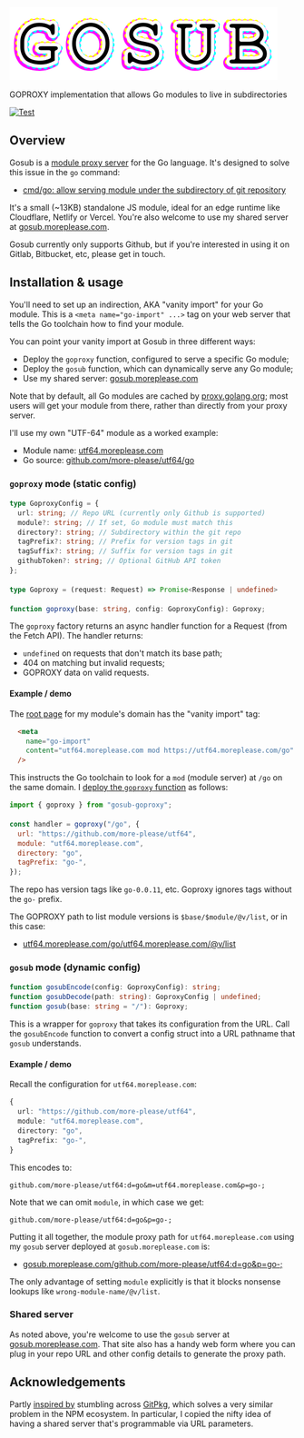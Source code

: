 ![GOSUB](gosub.svg)

GOPROXY implementation that allows Go modules to live in subdirectories

[![Test](https://github.com/more-please/gosub-goproxy/actions/workflows/test.yml/badge.svg)](https://github.com/more-please/gosub-goproxy/actions/workflows/test.yml)

## Overview

Gosub is a [module proxy server](https://go.dev/ref/mod#goproxy-protocol) for the Go language. It's designed to solve this issue in the `go` command:

- [cmd/go: allow serving module under the subdirectory of git repository](https://github.com/golang/go/issues/34055)

It's a small (~13KB) standalone JS module, ideal for an edge runtime like Cloudflare, Netlify or Vercel. You're also welcome to use my shared server at [gosub.moreplease.com](https://gosub.moreplease.com).

Gosub currently only supports Github, but if you're interested in using it on Gitlab, Bitbucket, etc, please get in touch.

## Installation & usage

You'll need to set up an indirection, AKA "vanity import" for your Go module. This is a `<meta name="go-import" ...>` tag on your web server that tells the Go toolchain how to find your module.

You can point your vanity import at Gosub in three different ways:

- Deploy the `goproxy` function, configured to serve a specific Go module;
- Deploy the `gosub` function, which can dynamically serve any Go module;
- Use my shared server: [gosub.moreplease.com](https://gosub.moreplease.com)

Note that by default, all Go modules are cached by [proxy.golang.org](https://proxy.golang.org); most users will get your module from there, rather than directly from your proxy server.

I'll use my own "UTF-64" module as a worked example:

- Module name: [utf64.moreplease.com](https://utf64.moreplease.com)
- Go source: [github.com/more-please/utf64/go](https://github.com/more-please/utf64/tree/main/go)

### `goproxy` mode (static config)

```TypeScript
type GoproxyConfig = {
  url: string; // Repo URL (currently only Github is supported)
  module?: string; // If set, Go module must match this
  directory?: string; // Subdirectory within the git repo
  tagPrefix?: string; // Prefix for version tags in git
  tagSuffix?: string; // Suffix for version tags in git
  githubToken?: string; // Optional GitHub API token
};

type Goproxy = (request: Request) => Promise<Response | undefined>

function goproxy(base: string, config: GoproxyConfig): Goproxy;
```

The `goproxy` factory returns an async handler function for a Request (from the Fetch API). The handler returns:

- `undefined` on requests that don't match its base path;
- 404 on matching but invalid requests;
- GOPROXY data on valid requests.

#### Example / demo

The [root page](https://github.com/more-please/utf64/blob/main/website/src/routes/%2Bpage.svelte) for my module's domain has the "vanity import" tag:

```HTML
  <meta
    name="go-import"
    content="utf64.moreplease.com mod https://utf64.moreplease.com/go"
  />
```

This instructs the Go toolchain to look for a `mod` (module server) at `/go` on the same domain. I [deploy the `goproxy` function](https://github.com/more-please/utf64/blob/main/website/src/routes/go/%5B...goproxy%5D/%2Bserver.ts) as follows:

```JavaScript
import { goproxy } from "gosub-goproxy";

const handler = goproxy("/go", {
  url: "https://github.com/more-please/utf64",
  module: "utf64.moreplease.com",
  directory: "go",
  tagPrefix: "go-",
});
```

The repo has version tags like `go-0.0.11`, etc. Goproxy ignores tags without the `go-` prefix.

The GOPROXY path to list module versions is `$base/$module/@v/list`, or in this case:

- [utf64.moreplease.com/go/utf64.moreplease.com/@v/list](https://utf64.moreplease.com/go/utf64.moreplease.com/@v/list)

### `gosub` mode (dynamic config)

```TypeScript
function gosubEncode(config: GoproxyConfig): string;
function gosubDecode(path: string): GoproxyConfig | undefined;
function gosub(base: string = "/"): Goproxy;
```

This is a wrapper for `goproxy` that takes its configuration from the URL. Call the `gosubEncode` function to convert a config struct into a URL pathname that `gosub` understands.

#### Example / demo

Recall the configuration for `utf64.moreplease.com`:

```TypeScript
{
  url: "https://github.com/more-please/utf64",
  module: "utf64.moreplease.com",
  directory: "go",
  tagPrefix: "go-",
}
```

This encodes to:

```
github.com/more-please/utf64:d=go&m=utf64.moreplease.com&p=go-;
```

Note that we can omit `module`, in which case we get:

```
github.com/more-please/utf64:d=go&p=go-;
```

Putting it all together, the module proxy path for `utf64.moreplease.com` using my `gosub` server deployed at `gosub.moreplease.com` is:

- [gosub.moreplease.com/github.com/more-please/utf64:d=go&p=go-;](https://gosub.moreplease.com/github.com/more-please/utf64:d=go&p=go-;)

The only advantage of setting `module` explicitly is that it blocks nonsense lookups like `wrong-module-name/@v/list`.

### Shared server

As noted above, you're welcome to use the `gosub` server at [gosub.moreplease.com](https://gosub.moreplease.com). That site also has a handy web form where you can plug in your repo URL and other config details to generate the proxy path.

## Acknowledgements

Partly [inspired by](https://mastodon.scot/@iainmerrick/111069329750890072) stumbling across [GitPkg](https://gitpkg.vercel.app), which solves a very similar problem in the NPM ecosystem. In particular, I copied the nifty idea of having a shared server that's programmable via URL parameters.
